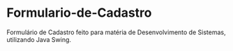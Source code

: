 # Formulario-de-Cadastro
Formulário de Cadastro feito para matéria de Desenvolvimento de Sistemas, utilizando Java Swing. 
